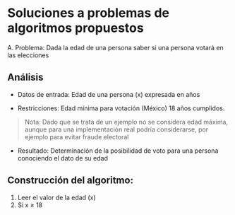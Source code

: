 # Soluciones a problemas de algoritmos propuestos

A. Problema: Dada la edad de una persona saber si una persona votará en las elecciones

## Análisis
- Datos de entrada: Edad de una persona (x) expresada en años

- Restricciones: Edad mínima para votación (México) 18 años cumplidos.
> Nota: Dado que se trata de un ejemplo no se considera edad máxima, aunque para una implementación real podría considerarse, por ejemplo para evitar fraude electoral

- Resultado: Determinación de la posibilidad de voto para una persona conociendo el dato de su edad

## Construcción del algoritmo:

1. Leer el valor de la edad (x)
2. Si x $\geq$ 18 